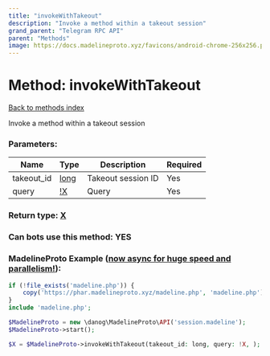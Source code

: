 ```yaml
---
title: "invokeWithTakeout"
description: "Invoke a method within a takeout session"
grand_parent: "Telegram RPC API"
parent: "Methods"
image: https://docs.madelineproto.xyz/favicons/android-chrome-256x256.png
---
```

# Method: invokeWithTakeout
[Back to methods index](index.html)



Invoke a method within a takeout session

### Parameters:

| Name     |    Type       | Description | Required |
|----------|---------------|-------------|----------|
|takeout\_id|[long](/API_docs/types/long.html) | Takeout session ID | Yes|
|query|[!X](/API_docs/types/!X.html) | Query | Yes|


### Return type: [X](/API_docs/types/X.html)

### Can bots use this method: **YES**


### MadelineProto Example ([now async for huge speed and parallelism!](https://docs.madelineproto.xyz/docs/ASYNC.html)):


```php
if (!file_exists('madeline.php')) {
    copy('https://phar.madelineproto.xyz/madeline.php', 'madeline.php');
}
include 'madeline.php';

$MadelineProto = new \danog\MadelineProto\API('session.madeline');
$MadelineProto->start();

$X = $MadelineProto->invokeWithTakeout(takeout_id: long, query: !X, );
```

